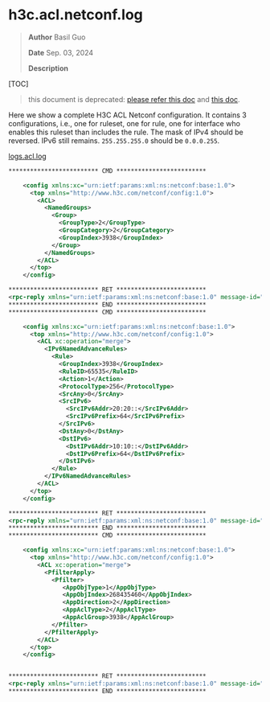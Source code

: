 # h3c.acl.netconf.log

> **Author** Basil Guo
>
> **Date** Sep. 03, 2024
>
> **Description**

[TOC]

> this document is deprecated: [please refer this doc](./h3c-netconf-deny-traffic-globaly-and-permit-one.cn.md) and [this doc](./h3c-permit-netconf.cn.md).

Here we show a complete H3C ACL Netconf configuration.
It contains 3 configurations, i.e., one for ruleset, one for rule, one for interface who enables this ruleset than includes the rule.
The mask of IPv4 should be reversed. IPv6 still remains.
`255.255.255.0` should be `0.0.0.255`.

[logs.acl.log](../logs/log.acl.log)

```xml
************************* CMD *************************

    <config xmlns:xc="urn:ietf:params:xml:ns:netconf:base:1.0">
      <top xmlns="http://www.h3c.com/netconf/config:1.0">
        <ACL>
          <NamedGroups>
            <Group>
              <GroupType>2</GroupType>
              <GroupCategory>2</GroupCategory>
              <GroupIndex>3938</GroupIndex>
            </Group>
          </NamedGroups>
        </ACL>
      </top>
    </config>

************************* RET *************************
<rpc-reply xmlns="urn:ietf:params:xml:ns:netconf:base:1.0" message-id="urn:uuid:57014ac3-f1a0-4351-9e3e-79808134c2a8"><ok/></rpc-reply>
************************* END *************************
************************* CMD *************************

    <config xmlns:xc="urn:ietf:params:xml:ns:netconf:base:1.0">
      <top xmlns="http://www.h3c.com/netconf/config:1.0">
        <ACL xc:operation="merge">
          <IPv6NamedAdvanceRules>
            <Rule>
              <GroupIndex>3938</GroupIndex>
              <RuleID>65535</RuleID>
              <Action>1</Action>
              <ProtocolType>256</ProtocolType>
              <SrcAny>0</SrcAny>
              <SrcIPv6>
                <SrcIPv6Addr>20:20::</SrcIPv6Addr>
                <SrcIPv6Prefix>64</SrcIPv6Prefix>
              </SrcIPv6>
              <DstAny>0</DstAny>
              <DstIPv6>
                <DstIPv6Addr>10:10::</DstIPv6Addr>
                <DstIPv6Prefix>64</DstIPv6Prefix>
              </DstIPv6>
            </Rule>
          </IPv6NamedAdvanceRules>
        </ACL>
      </top>
    </config>

************************* RET *************************
<rpc-reply xmlns="urn:ietf:params:xml:ns:netconf:base:1.0" message-id="urn:uuid:16940fe1-7d8c-4a09-bed4-7c81b94c7d53"><ok/></rpc-reply>
************************* END *************************
************************* CMD *************************

    <config xmlns:xc="urn:ietf:params:xml:ns:netconf:base:1.0">
      <top xmlns="http://www.h3c.com/netconf/config:1.0">
        <ACL xc:operation="merge">
          <PfilterApply>
            <Pfilter>
               <AppObjType>1</AppObjType>
               <AppObjIndex>268435460</AppObjIndex>
               <AppDirection>2</AppDirection>
               <AppAclType>2</AppAclType>
               <AppAclGroup>3938</AppAclGroup>
            </Pfilter>
          </PfilterApply>
        </ACL>
      </top>
    </config>


************************* RET *************************
<rpc-reply xmlns="urn:ietf:params:xml:ns:netconf:base:1.0" message-id="urn:uuid:e6f88ffc-a60d-4487-9e73-cb0ff978e150"><ok/></rpc-reply>
************************* END *************************
```
